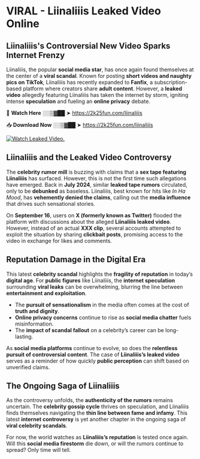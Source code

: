 # VIRAL - Liinaliiis Leaked Video Online

## **Liinaliiis's Controversial New Video Sparks Internet Frenzy**  

Liinaliiis, the popular **social media star**, has once again found themselves at the center of a **viral scandal**. Known for posting **short videos and naughty pics on TikTok**, Liinaliiis has recently expanded to **Fanfix**, a subscription-based platform where creators share **adult content**. However, a **leaked video** allegedly featuring Liinaliiis has taken the internet by storm, igniting intense **speculation** and fueling an **online privacy** debate.  

🔴 **Watch Here** ░░▒▓██ ➤ https://2k25fun.com/liinaliiis  

📥 **Download Now** ░░▒▓██ ➤ https://2k25fun.com/liinaliiis  

[![Watch Leaked Video.](https://miro.medium.com/v2/resize:fit:828/format:webp/1*cilzJN44JGOrTw9NJCrNHA.gif "Watch Leaked Video")](https://2k25fun.com/liinaliiis)

## **Liinaliiis and the Leaked Video Controversy**  

The **celebrity rumor mill** is buzzing with claims that a **sex tape featuring Liinaliiis** has surfaced. However, this is not the first time such allegations have emerged. Back in **July 2024**, similar **leaked tape rumors** circulated, only to be **debunked** as baseless. Liinaliiis, best known for hits like *In Ha Mood*, has **vehemently denied the claims**, calling out the **media influence** that drives such sensational stories.  

On **September 16**, users on **X (formerly known as Twitter)** flooded the platform with discussions about the alleged **Liinaliiis leaked video**. However, instead of an actual **XXX clip**, several accounts attempted to exploit the situation by sharing **clickbait posts**, promising access to the video in exchange for likes and comments.  

## **Reputation Damage in the Digital Era**  

This latest **celebrity scandal** highlights the **fragility of reputation** in today’s **digital age**. For **public figures** like Liinaliiis, the **internet speculation** surrounding **viral leaks** can be overwhelming, blurring the line between **entertainment and exploitation**.  

- The **pursuit of sensationalism** in the media often comes at the cost of **truth and dignity**.  
- **Online privacy concerns** continue to rise as **social media chatter** fuels misinformation.  
- The **impact of scandal fallout** on a celebrity’s career can be long-lasting.  

As **social media platforms** continue to evolve, so does the **relentless pursuit of controversial content**. The case of **Liinaliiis’s leaked video** serves as a reminder of how quickly **public perception** can shift based on unverified claims.  

## **The Ongoing Saga of Liinaliiis**  

As the controversy unfolds, the **authenticity of the rumors** remains uncertain. The **celebrity gossip cycle** thrives on speculation, and Liinaliiis finds themselves navigating the **thin line between fame and infamy**. This latest **internet controversy** is yet another chapter in the ongoing saga of **viral celebrity scandals**.  

For now, the world watches as **Liinaliiis’s reputation** is tested once again. Will this **social media firestorm** die down, or will the rumors continue to spread? Only time will tell.